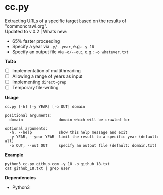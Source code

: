 # cc.py
Extracting URLs of a specific target based on the results of "commoncrawl.org".  
Updated to v.0.2 | Whats new:

- 65% faster proceeding
- Specify a year via `-y/--year`, e.g.: `-y 18`
- Specify an output file via `-o/--out`, e.g.: `-o whatever.txt`

**ToDo**

- [ ] Implementation of multithreading
- [ ] Allowing a range of years as input
- [ ] Implementing `direct-grep`
- [ ] Temporary file-writing 

**Usage**
```
cc.py [-h] [-y YEAR] [-o OUT] domain

positional arguments:
  domain                domain which will be crawled for

optional arguments:
  -h, --help            show this help message and exit
  -y YEAR, --year YEAR  limit the result to a specific year (default: all)
  -o OUT, --out OUT     specify an output file (default: domain.txt)
```

**Example**
```
python3 cc.py github.com -y 18 -o github_18.txt
cat github_18.txt | grep user
```

**Dependencies**
* Python3
